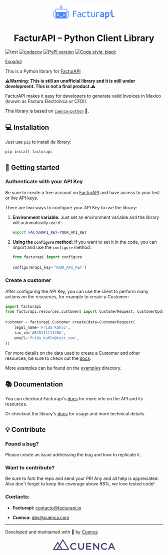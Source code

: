 <p align="center">
    <a href="https://facturapi.io">
        <img alt="Facturapi Logo" src="./images/facturapi-logo.svg" width="200" />
    </a>
</p>
<h1 align="center">
    FacturAPI – Python Client Library
</h1>

![test](https://github.com/cuenca-mx/facturapi-python/workflows/test/badge.svg)
[![codecov](https://codecov.io/gh/cuenca-mx/facturapi-python/branch/main/graph/badge.svg?token=U89Q4PR339)](https://codecov.io/gh/cuenca-mx/facturapi-python)
[![PyPI version](https://badge.fury.io/py/facturapi.svg)](https://badge.fury.io/py/facturapi)
[![Code style: black](https://img.shields.io/badge/code%20style-black-000000.svg)](https://github.com/psf/black)

[Español](./README.es-MX.md)

This is a Python library for [FacturAPI](https://www.facturapi.io)

**⚠️Warning: This is still an unofficial library and it is still under development. This is not a final product.⚠️**

FacturAPI makes it easy for developers to generate valid Invoices in Mexico (known as Factura Electrónica or CFDI).

This library is based on [`cuenca-python`](https://github.com/cuenca-mx/cuenca-python) 💙.

## 💻 Installation

Just use `pip` to install de library:

```bash
pip install facturapi
```

## 🚀 Getting started

### Authenticate with your API Key
Be sure to create a free account on [FacturAPI](https://www.facturapi.io) and have access to your test or live API keys.

There are two ways to configure your API Key to use the library:

1. **Environment variable:** Just set an environment variable and the library will automatically use it:
   
   ```bash
   export FACTURAPI_KEY=YOUR_API_KEY
   ```

2. **Using the `configure` method:** If you want to set it in the code, you can import and use the `configure` method:

    ```python
    from facturapi import configure
    
    configure(api_key='YOUR_API_KEY')
    ```

### Create a customer
After configuring the API Key, you can use the client to perform many actions on the resources, for example to create
a Customer:

```python
import facturapi
from facturapi.resources.customers import CustomerRequest, CustomerUpdateRequest

customer = facturapi.Customer.create(data=CustomerRequest(
    legal_name='Frida Kahlo',
    tax_id='ABCD111111CBA',
    email='frida_kahlo@test.com',
))
```

For more details on the data used to create a Customer and other resources, be sure to check out the [docs](http://docs.facturapi.io).

More examples can be found on the [examples](./examples/) directory.

## 📚 Documentation

You can checkout Facturapi's [docs](http://docs.facturapi.io) for more info on the API and its resources.

Or checkout the library's [docs](https://cuenca-mx.github.io/facturapi-python/) for usage and more technical details.

## 💡 Contribute
### Found a bug?
Please create an issue addressing the bug and how to replicate it.
### Want to contribute?
Be sure to fork the repo and send your PR! Any and all help is appreciated.
Also don't forget to keep the coverage above 98%, we love tested code!

### Contacts:
- **Facturapi:** contacto@facturapi.io

- **Cuenca:** dev@cuenca.com

---
Developed and maintained with 💙 by [Cuenca](https://github.com/cuenca-mx)
<p align="center">
    <a href="https://cuenca.com/">
        <img alt="Cuenca Logo" src="./images/cuenca-full-logo.svg" width="200" />
    </a>
</p>
